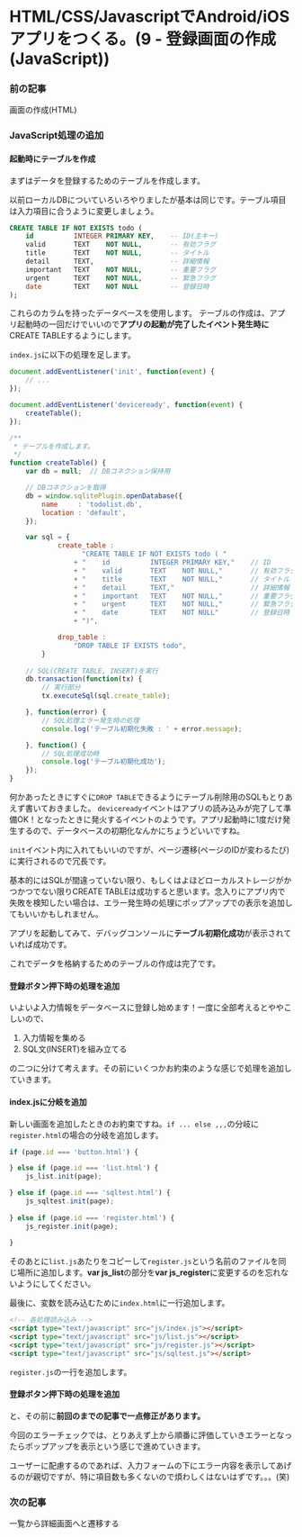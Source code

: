 # HTML/CSS/JavascriptでAndroid/iOSアプリをつくる。(9 - 登録画面の作成(JavaScript))

### 前の記事
画面の作成(HTML)

### JavaScript処理の追加
#### 起動時にテーブルを作成
まずはデータを登録するためのテーブルを作成します。

以前ローカルDBについていろいろやりましたが基本は同じです。テーブル項目は入力項目に合うように変更しましょう。

```sql
CREATE TABLE IF NOT EXISTS todo (
    id          INTEGER PRIMARY KEY,    -- ID(主キー)
    valid       TEXT    NOT NULL,       -- 有効フラグ
    title       TEXT    NOT NULL,       -- タイトル
    detail      TEXT,                   -- 詳細情報
    important   TEXT    NOT NULL,       -- 重要フラグ
    urgent      TEXT    NOT NULL,       -- 緊急フラグ
    date        TEXT    NOT NULL        -- 登録日時
);
```

これらのカラムを持ったデータベースを使用します。
テーブルの作成は、アプリ起動時の一回だけでいいので**アプリの起動が完了したイベント発生時に**CREATE TABLEするようにします。

`index.js`に以下の処理を足します。

```javascript
document.addEventListener('init', function(event) {
    // ...
});

document.addEventListener('deviceready', function(event) {
    createTable();
});

/**
 * テーブルを作成します。
 */
function createTable() {
    var db = null;  // DBコネクション保持用

    // DBコネクションを取得
    db = window.sqlitePlugin.openDatabase({
        name     : 'todolist.db',
        location : 'default',
    });

    var sql = {
            create_table :
                  "CREATE TABLE IF NOT EXISTS todo ( "
                + "    id          INTEGER PRIMARY KEY,"    // ID
                + "    valid       TEXT    NOT NULL,"       // 有効フラグ
                + "    title       TEXT    NOT NULL,"       // タイトル
                + "    detail      TEXT,"                   // 詳細情報
                + "    important   TEXT    NOT NULL,"       // 重要フラグ
                + "    urgent      TEXT    NOT NULL,"       // 緊急フラグ
                + "    date        TEXT    NOT NULL"        // 登録日時
                + ")",

            drop_table :
                "DROP TABLE IF EXISTS todo",
        }
    
    // SQL(CREATE TABLE, INSERT)を実行
    db.transaction(function(tx) {
        // 実行部分
        tx.executeSql(sql.create_table);

    }, function(error) {
        // SQL処理エラー発生時の処理
        console.log('テーブル初期化失敗 : ' + error.message);

    }, function() {
        // SQL処理成功時
        console.log('テーブル初期化成功');
    });
}
```

何かあったときにすぐに`DROP TABLE`できるようにテーブル削除用のSQLもとりあえず書いておきました。
`deviceready`イベントはアプリの読み込みが完了して準備OK！となったときに発火するイベントのようです。アプリ起動時に1度だけ発生するので、データベースの初期化なんかにちょうどいいですね。

`init`イベント内に入れてもいいのですが、ページ遷移(ページのIDが変わるたび)に実行されるので冗長です。

基本的にはSQLが間違っていない限り、もしくはよほどローカルストレージがかつかつでない限りCREATE TABLEは成功すると思います。念入りにアプリ内で失敗を検知したい場合は、エラー発生時の処理にポップアップでの表示を追加してもいいかもしれません。

アプリを起動してみて、デバッグコンソールに**テーブル初期化成功**が表示されていれば成功です。

これでデータを格納するためのテーブルの作成は完了です。


#### 登録ボタン押下時の処理を追加
いよいよ入力情報をデータベースに登録し始めます！一度に全部考えるとややこしいので、

1. 入力情報を集める
2. SQL文(INSERT)を組み立てる

の二つに分けて考えます。その前にいくつかお約束のような感じで処理を追加していきます。


#### index.jsに分岐を追加
新しい画面を追加したときのお約束ですね。`if ... else ,,,`の分岐に`register.html`の場合の分岐を追加します。

```javascript
if (page.id === 'button.html') {

} else if (page.id === 'list.html') {
    js_list.init(page);

} else if (page.id === 'sqltest.html') {
    js_sqltest.init(page);
    
} else if (page.id === 'register.html') {
    js_register.init(page);
    
}
```

そのあとに`list.js`あたりをコピーして`register.js`という名前のファイルを同じ場所に追加します。**var js_list**の部分を**var js_register**に変更するのを忘れないようにしてください。

最後に、変数を読み込むために`index.html`に一行追加します。

```html
<!-- 各処理読み込み -->
<script type="text/javascript" src="js/index.js"></script>
<script type="text/javascript" src="js/list.js"></script>
<script type="text/javascript" src="js/register.js"></script>
<script type="text/javascript" src="js/sqltest.js"></script>
```

`register.js`の一行を追加します。


#### 登録ボタン押下時の処理を追加
と、その前に**前回のまでの記事で一点修正があります。**






今回のエラーチェックでは、とりあえず上から順番に評価していきエラーとなったらポップアップを表示という感じで進めていきます。

ユーザーに配慮するのであれば、入力フォームの下にエラー内容を表示してあげるのが親切ですが、特に項目数も多くないので煩わしくはないはずです。。。(笑)


### 次の記事
一覧から詳細画面へと遷移する